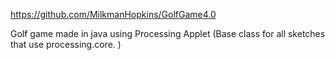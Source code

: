 https://github.com/MilkmanHopkins/GolfGame4.0

Golf game made in java using Processing Applet (Base class for all sketches that use processing.core. )